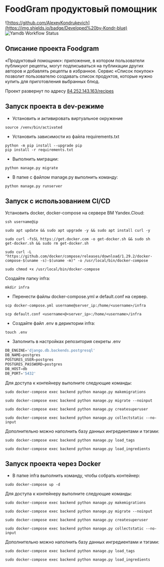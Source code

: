 # FoodGram продуктовый помощник
![https://github.com/AlexeyKondrukevich](https://img.shields.io/badge/Developed%20by-Kondr-blue) 
![Yamdb Workflow Status](https://github.com/AlexeyKondrukevich/foodgram-project-react/actions/workflows/foodgram_workflow.yml/badge.svg?branch=master&event=push)

## Описание проекта Foodgram
«Продуктовый помощник»: приложение, в котором пользователи публикуют рецепты, могут подписываться на публикации других авторов и добавлять рецепты в избранное. Сервис «Список покупок» позволит пользователю создавать список продуктов, которые нужно купить для приготовления выбранных блюд.

Проект развернут по адресу [84.252.143.163/recipes](http://84.252.143.163/recipes)


## Запуск проекта в dev-режиме

- Установить и активировать виртуальное окружение

```
source /venv/bin/activated
```

- Установить зависимости из файла requirements.txt

```
python -m pip install --upgrade pip
pip install -r requirements.txt
```

- Выполнить миграции:

```
python manage.py migrate
```

- В папке с файлом manage.py выполнить команду:
```
python manage.py runserver
```

## Запуск с использованием CI/CD

Установить docker, docker-compose на сервере ВМ Yandex.Cloud:
```
ssh username@ip
```
```
sudo apt update && sudo apt upgrade -y && sudo apt install curl -y
```
```
sudo curl -fsSL https://get.docker.com -o get-docker.sh && sudo sh get-docker.sh && sudo rm get-docker.sh
```
```
sudo curl -L "https://github.com/docker/compose/releases/download/1.29.2/docker-compose-$(uname -s)-$(uname -m)" -o /usr/local/bin/docker-compose
```
```
sudo chmod +x /usr/local/bin/docker-compose
```

Создайте папку infra:

```
mkdir infra
```
- Перенести файлы docker-compose.yml и default.conf на сервер.

```
scp docker-compose.yml username@server_ip:/home/<username>/infra
```
```
scp default.conf <username>@<server_ip>:/home/<username>/infra
```
- Создайте файл .env в дериктории infra:

```
touch .env
```
- Заполнить в настройках репозитория секреты .env

```python
DB_ENGINE='django.db.backends.postgresql'
DB_NAME=postgres
POSTGRES_USER=postgres
POSTGRES_PASSWORD=postgres
DB_HOST=db
DB_PORT='5432'
```

Для доступа к контейнеру выполните следующие команды:

```
sudo docker-compose exec backend python manage.py makemigrations
```
```
sudo docker-compose exec backend python manage.py migrate --noinput
```
```
sudo docker-compose exec backend python manage.py createsuperuser
```
```
sudo docker-compose exec backend python manage.py collectstatic --no-input
```

Дополнительно можно наполнить базу данных ингредиентами и тэгами:

```
sudo docker-compose exec backend python manage.py load_tags
```
```
sudo docker-compose exec backend python manage.py load_ingredients
```

## Запуск проекта через Docker
- В папке infra выполнить команду, чтобы собрать контейнер:

```
sudo docker-compose up -d
```

Для доступа к контейнеру выполните следующие команды:

```
sudo docker-compose exec backend python manage.py makemigrations
```
```
sudo docker-compose exec backend python manage.py migrate --noinput
```
```
sudo docker-compose exec backend python manage.py createsuperuser
```
```
sudo docker-compose exec backend python manage.py collectstatic --no-input
```

Дополнительно можно наполнить базу данных ингредиентами и тэгами:

```
sudo docker-compose exec backend python manage.py load_tags
```
```
sudo docker-compose exec backend python manage.py load_ingredients
```


